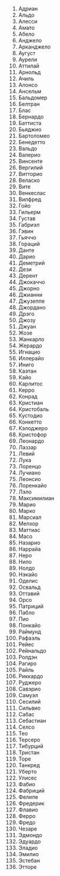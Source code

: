 1. Адриан
2. Альдо
3. Алесси
4. Амато
5. Абело
6. Анджело
7. Арканджело
8. Аугуст
9. Аурели
10. Аттилай
11. Арнольд
12. Ачиль
13. Алонсо
14. Ансельм
15. Бальдомер
16. Белтран
17. Блас
18. Бернардо
19. Баттиста
20. Бьяджио
21. Бартоломео
22. Бенедетто
23. Вальдо
24. Валерио
25. Винсенте
26. Вергилий
27. Витторио
28. Веласко
29. Вите
30. Венкеслас
31. Вилфред
32. Гойо
33. Гильерм
34. Густав
35. Габриэл
36. Гэвин
37. Гьяччо
38. Гораций
39. Данте
40. Дарио
41. Деметрий
42. Дези
43. Дерент
44. Джокаччо
45. Джорно
46. Джианни
47. Джузеппе
48. Джордано
49. Дрэго
50. Джозу
51. Джуан
52. Жозе
53. Жанкарло
54. Жерардо
55. Игнацио
56. Иллерайо
57. Иниго
58. Каэтан
59. Кайо
60. Карлитос
61. Керро
62. Конрад
63. Кристиан
64. Кристобаль
65. Кустодио
66. Конкетто
67. Кэлоджеро
68. Кристофор
69. Леонардо
70. Лаззар
71. Левий
72. Лука
73. Лоренцо
74. Лучиано
75. Леонсио
76. Лоренкайо
77. Лэло
78. Максимилиан
79. Марио
80. Марко
81. Марсиал
82. Мелхор
83. Маттиас
84. Масо
85. Назарио
86. Наррайа
87. Неро
88. Нило
89. Нолдо
90. Нэкайо
91. Оделис
92. Освальд
93. Оттавий
94. Орсо
95. Патриций
96. Пабло
97. Пио
98. Понкайо
99. Раймунд
100. Рафаэль
101. Рейес
102. Рейнальдо
103. Ролдэн
104. Рагиро
105. Райль
106. Риккардо
107. Руджеро
108. Савэрио
109. Самуэл
110. Сесилий
111. Сильвио
112. Сабас
113. Себастиан
114. Селсо
115. Тео
116. Терсеро
117. Тибурций
118. Тристан
119. Торе
120. Танкред
121. Уберто
122. Улисес
123. Фабио
124. Фабриций
125. Фелипе
126. Фредерик
127. Флавио
128. Ферро
129. Фредо
130. Чезаре
131. Эдмондо
132. Эдуардо
133. Эладио
134. Эмилио
135. Эстебан
136. Этторе